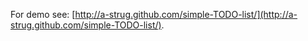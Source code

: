 For demo see: [http://a-strug.github.com/simple-TODO-list/](http://a-strug.github.com/simple-TODO-list/).